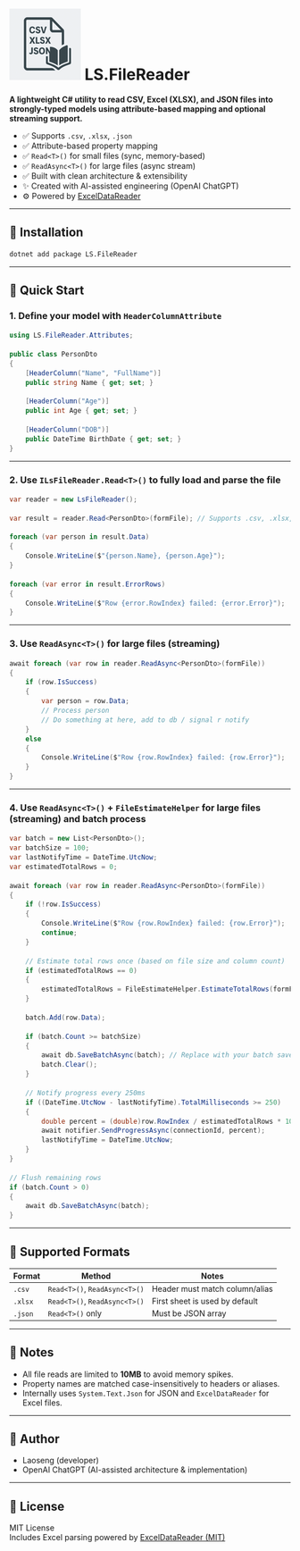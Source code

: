# ![Icon](https://raw.githubusercontent.com/LaoSeng99/LS.FileReader/refs/heads/main/LS.FileReader/icon.png) LS.FileReader

**A lightweight C# utility to read CSV, Excel (XLSX), and JSON files into strongly-typed models using attribute-based mapping and optional streaming support.**

- ✅ Supports `.csv`, `.xlsx`, `.json`
- ✅ Attribute-based property mapping
- ✅ `Read<T>()` for small files (sync, memory-based)
- ✅ `ReadAsync<T>()` for large files (async stream)
- ✅ Built with clean architecture & extensibility
- ✨ Created with AI-assisted engineering (OpenAI ChatGPT)
- ⚙️ Powered by [ExcelDataReader](https://github.com/ExcelDataReader/ExcelDataReader)

---

## 🔧 Installation

```bash
dotnet add package LS.FileReader
```

---

## 🚀 Quick Start

### 1. Define your model with `HeaderColumnAttribute`

```csharp
using LS.FileReader.Attributes;

public class PersonDto
{
    [HeaderColumn("Name", "FullName")]
    public string Name { get; set; }

    [HeaderColumn("Age")]
    public int Age { get; set; }

    [HeaderColumn("DOB")]
    public DateTime BirthDate { get; set; }
}
```

---

### 2. Use `ILsFileReader.Read<T>()` to fully load and parse the file

```csharp
var reader = new LsFileReader();

var result = reader.Read<PersonDto>(formFile); // Supports .csv, .xlsx, .json

foreach (var person in result.Data)
{
    Console.WriteLine($"{person.Name}, {person.Age}");
}

foreach (var error in result.ErrorRows)
{
    Console.WriteLine($"Row {error.RowIndex} failed: {error.Error}");
}
```

---

### 3. Use `ReadAsync<T>()` for large files (streaming)

```csharp
await foreach (var row in reader.ReadAsync<PersonDto>(formFile))
{
    if (row.IsSuccess)
    {
        var person = row.Data;
        // Process person
        // Do something at here, add to db / signal r notify
    }
    else
    {
        Console.WriteLine($"Row {row.RowIndex} failed: {row.Error}");
    }
}
```

---


### 4. Use `ReadAsync<T>()` + `FileEstimateHelper` for large files (streaming) and batch process

```csharp
var batch = new List<PersonDto>();
var batchSize = 100;
var lastNotifyTime = DateTime.UtcNow;
var estimatedTotalRows = 0;

await foreach (var row in reader.ReadAsync<PersonDto>(formFile))
{
    if (!row.IsSuccess)
    {
        Console.WriteLine($"Row {row.RowIndex} failed: {row.Error}");
        continue;
    }

    // Estimate total rows once (based on file size and column count)
    if (estimatedTotalRows == 0)
    {
        estimatedTotalRows = FileEstimateHelper.EstimateTotalRows(formFile, row.ColumnCount);
    }

    batch.Add(row.Data);

    if (batch.Count >= batchSize)
    {
        await db.SaveBatchAsync(batch); // Replace with your batch save logic
        batch.Clear();
    }

    // Notify progress every 250ms
    if ((DateTime.UtcNow - lastNotifyTime).TotalMilliseconds >= 250)
    {
        double percent = (double)row.RowIndex / estimatedTotalRows * 100;
        await notifier.SendProgressAsync(connectionId, percent);
        lastNotifyTime = DateTime.UtcNow;
    }
}

// Flush remaining rows
if (batch.Count > 0)
{
    await db.SaveBatchAsync(batch);
}
```

---

## 📂 Supported Formats

| Format  | Method                        | Notes                          |
| ------- | ----------------------------- | ------------------------------ |
| `.csv`  | `Read<T>()`, `ReadAsync<T>()` | Header must match column/alias |
| `.xlsx` | `Read<T>()`, `ReadAsync<T>()` | First sheet is used by default |
| `.json` | `Read<T>()` only              | Must be JSON array             |

---

## 📘 Notes

- All file reads are limited to **10MB** to avoid memory spikes.
- Property names are matched case-insensitively to headers or aliases.
- Internally uses `System.Text.Json` for JSON and `ExcelDataReader` for Excel files.

---

## 👤 Author

- Laoseng (developer)
- OpenAI ChatGPT (AI-assisted architecture & implementation)

---

## 📝 License

MIT License  
Includes Excel parsing powered by [ExcelDataReader (MIT)](https://github.com/ExcelDataReader/ExcelDataReader)
